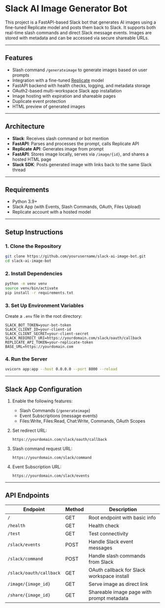 
# Slack AI Image Generator Bot

This project is a FastAPI-based Slack bot that generates AI images using a fine-tuned Replicate model and posts them back to Slack. It supports both real-time slash commands and direct Slack message events. Images are stored with metadata and can be accessed via secure shareable URLs.

---

## Features

- Slash command `/generateimage` to generate images based on user prompts
- Integration with a fine-tuned [Replicate](https://replicate.com/) model
- FastAPI backend with health checks, logging, and metadata storage
- OAuth2-based multi-workspace Slack app installation
- Image hosting with expiration and shareable pages
- Duplicate event protection
- HTML preview of generated images

---

## Architecture

- **Slack**: Receives slash command or bot mention
- **FastAPI**: Parses and processes the prompt, calls Replicate API
- **Replicate API**: Generates image from prompt
- **FastAPI**: Stores image locally, serves via `/image/{id}`, and shares a hosted HTML page
- **Slack SDK**: Posts generated image with links back to the same Slack thread

---

## Requirements

- Python 3.9+
- Slack App (with Events, Slash Commands, OAuth, Files Upload)
- Replicate account with a hosted model

---

## Setup Instructions

### 1. Clone the Repository

```bash
git clone https://github.com/yourusername/slack-ai-image-bot.git
cd slack-ai-image-bot
````

### 2. Install Dependencies

```bash
python -m venv venv
source venv/bin/activate
pip install -r requirements.txt
```

### 3. Set Up Environment Variables

Create a `.env` file in the root directory:

```env
SLACK_BOT_TOKEN=your-bot-token
SLACK_CLIENT_ID=your-client-id
SLACK_CLIENT_SECRET=your-client-secret
SLACK_REDIRECT_URI=https://yourdomain.com/slack/oauth/callback
REPLICATE_API_TOKEN=your-replicate-token
BASE_URL=https://yourdomain.com
```

### 4. Run the Server

```bash
uvicorn app:app --host 0.0.0.0 --port 8000 --reload
```

---

## Slack App Configuration

1. Enable the following features:

   * Slash Commands (`/generateimage`)
   * Event Subscriptions (message events)
   * Files\:Write, Files\:Read, Chat\:Write, Commands, OAuth Scopes

2. Set redirect URL:

   ```
   https://yourdomain.com/slack/oauth/callback
   ```

3. Slash command request URL:

   ```
   https://yourdomain.com/slack/command
   ```

4. Event Subscription URL:

   ```
   https://yourdomain.com/slack/events
   ```

---

## API Endpoints

| Endpoint                | Method | Description                                |
| ----------------------- | ------ | ------------------------------------------ |
| `/`                     | GET    | Root endpoint with basic info              |
| `/health`               | GET    | Health check                               |
| `/test`                 | GET    | Test connectivity                          |
| `/slack/events`         | POST   | Handle Slack event messages                |
| `/slack/command`        | POST   | Handle slash commands from Slack           |
| `/slack/oauth/callback` | GET    | OAuth callback for Slack workspace install |
| `/image/{image_id}`     | GET    | Serve image as direct link                 |
| `/share/{image_id}`     | GET    | Shareable image page with prompt metadata  |


